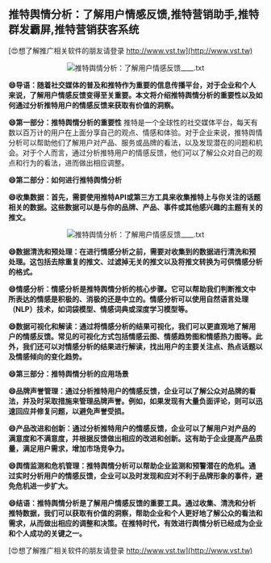 ## **推特舆情分析：了解用户情感反馈,推特营销助手,推特群发霸屏,推特营销获客系统**

[😍想了解推广相关软件的朋友请登录 http://www.vst.tw](http://www.vst.tw)

 <center><img src="https://vst.tw/MP4/tuiguang/png/0.png" alt="推特舆情分析：了解用户情感反馈____.txt"></center>

**😄导语：随着社交媒体的普及和推特作为重要的信息传播平台，对于企业和个人来说，了解用户情感反馈变得至关重要。本文将介绍推特舆情分析的重要性以及如何通过分析推特用户的情感反馈来获取有价值的洞察。**

**😄第一部分：推特舆情分析的重要性**
推特是一个全球性的社交媒体平台，每天有数以百万计的用户在上面分享自己的观点、情感和体验。对于企业来说，推特舆情分析可以帮助他们了解用户对产品、服务或品牌的看法，以及发现潜在的问题和机会。对于个人而言，通过分析推特用户的情感反馈，他们可以了解公众对自己的观点和行为的看法，进而做出相应调整。

**😄第二部分：如何进行推特舆情分析**

**😄收集数据：首先，需要使用推特API或第三方工具来收集推特上与你关注的话题相关的数据。这些数据可以是与你的品牌、产品、事件或其他感兴趣的主题有关的推文。**

 <center><img src="https://vst.tw/MP4/tuiguang/png/6.png" alt="推特舆情分析：了解用户情感反馈____.txt"></center>

**😄数据清洗和预处理：在进行情感分析之前，需要对收集到的数据进行清洗和预处理。这包括去除重复的推文、过滤掉无关的推文以及将推文转换为可供情感分析的格式。**

**😄情感分析：情感分析是推特舆情分析的核心步骤。它可以帮助我们判断推文中所表达的情感是积极的、消极的还是中立的。情感分析可以使用自然语言处理（NLP）技术，如词袋模型、情感词典或深度学习模型等。**

**😄数据可视化和解读：通过将情感分析的结果可视化，我们可以更直观地了解用户的情感反馈。常见的可视化方式包括情感云图、情感趋势图和情感热力图等。此外，我们还可以对情感分析的结果进行解读，找出用户的主要关注点、热点话题以及情感倾向的变化趋势。**

**😄第三部分：推特舆情分析的应用场景**

**😄品牌声誉管理：通过分析推特用户的情感反馈，企业可以了解公众对品牌的看法，并及时采取措施来管理品牌声誉。例如，如果发现有大量负面评论，则可以迅速回应并修复问题，以避免声誉受损。**

**😄产品改进和创新：通过分析推特用户的情感反馈，企业可以了解用户对产品的满意度和不满意度，并根据反馈做出相应的改进和创新。这有助于企业提高产品质量，满足用户需求，增加市场竞争力。**

**😄舆情监测和危机管理：推特舆情分析可以帮助企业监测和预警潜在的危机。通过实时分析用户的情感反馈，企业可以及时发现和应对不利于品牌形象的事件，避免危机进一步扩大。**

**😄结语：推特舆情分析是了解用户情感反馈的重要工具。通过收集、清洗和分析推特数据，我们可以获取有价值的洞察，帮助企业和个人更好地了解公众的看法和需求，从而做出相应的调整和决策。在推特时代，有效进行舆情分析已经成为企业和个人成功的关键之一。**

[😍想了解推广相关软件的朋友请登录 http://www.vst.tw](http://www.vst.tw)



